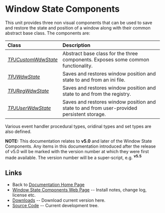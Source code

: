 # Window State Components #

This unit provides three non visual components that can be used to save and restore the state and position of a window along with their common abstract base class. The components are:

| **Class** | **Description** |
|:----------|:----------------|
| _[TPJCustomWdwState](TPJCustomWdwState.md)_ | Abstract base class for the three components. Exposes some common functionality. |
| _[TPJWdwState](TPJWdwState.md)_ | Saves and restores window position and state to and from an ini file. |
| _[TPJRegWdwState](TPJRegWdwState.md)_ | Saves and restores window position and state to and from the registry. |
| _[TPJUserWdwState](TPJUserWdwState.md)_ | Saves and restores window position and state to and from user-provided persistent storage. |

Various event handler procedural types, oridinal types and set types are also defined.

**NOTE:** This documentation relates to **v5.0** and later of the Window State Components. Any items in this documentation introduced after the release of v5.0 will be marked with the version number at which they were first made available. The version number will be a super-script, e.g. **<sup>v5.5</sup>**

## Links

* Back to [Documentation Home Page](Welcome.md)
* [Window State Components Web Page](https://delphidabbler.com/software/wdwstate) -- Install notes, change log, license etc.
* [Downloads](https://sourceforge.net/projects/ddablib/files/wdwstate/) -- Download current version here.
* [Source Code](https://github.com/ddablib/wdwstate) -- Current development tree.

